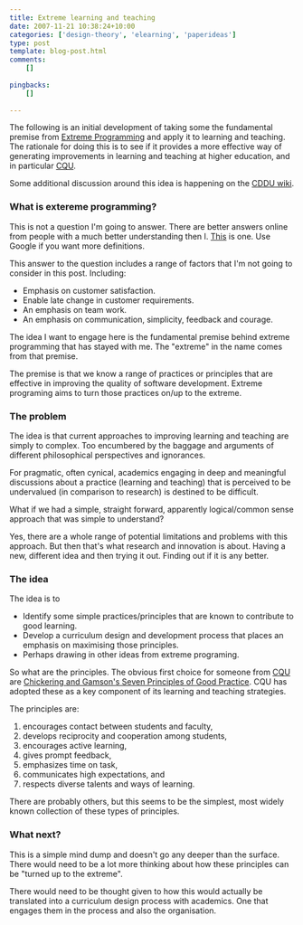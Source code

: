 ```yaml
---
title: Extreme learning and teaching
date: 2007-11-21 10:38:24+10:00
categories: ['design-theory', 'elearning', 'paperideas']
type: post
template: blog-post.html
comments:
    []
    
pingbacks:
    []
    
---
```

The following is an initial development of taking some the fundamental premise from [Extreme Programming](http://www.extremeprogramming.org/) and apply it to learning and teaching. The rationale for doing this is to see if it provides a more effective way of generating improvements in learning and teaching at higher education, and in particular [CQU](http://www.cqu.edu.au/).

Some additional discussion around this idea is happening on the [CDDU wiki](http://cddu.cqu.edu.au/index.php/Extreme_learning_and_teaching).

### What is extereme programming?

This is not a question I'm going to answer. There are better answers online from people with a much better understanding then I. [This](http://www.extremeprogramming.org/what.html) is one. Use Google if you want more definitions.

This answer to the question includes a range of factors that I'm not going to consider in this post. Including:

- Emphasis on customer satisfaction.
- Enable late change in customer requirements.
- An emphasis on team work.
- An emphasis on communication, simplicity, feedback and courage.

The idea I want to engage here is the fundamental premise behind extreme programming that has stayed with me. The "extreme" in the name comes from that premise.

The premise is that we know a range of practices or principles that are effective in improving the quality of software development. Extreme programing aims to turn those practices on/up to the extreme.

### The problem

The idea is that current approaches to improving learning and teaching are simply to complex. Too encumbered by the baggage and arguments of different philosophical perspectives and ignorances.

For pragmatic, often cynical, academics engaging in deep and meaningful discussions about a practice (learning and teaching) that is perceived to be undervalued (in comparison to research) is destined to be difficult.

What if we had a simple, straight forward, apparently logical/common sense approach that was simple to understand?

Yes, there are a whole range of potential limitations and problems with this approach. But then that's what research and innovation is about. Having a new, different idea and then trying it out. Finding out if it is any better.

### The idea

The idea is to

- Identify some simple practices/principles that are known to contribute to good learning.
- Develop a curriculum design and development process that places an emphasis on maximising those principles.
- Perhaps drawing in other ideas from extreme programing.

So what are the principles. The obvious first choice for someone from [CQU](http://www.cqu.edu.au/) are [Chickering and Gamson's Seven Principles of Good Practice](http://www.tltgroup.org/seven/home.htm). CQU has adopted these as a key component of its learning and teaching strategies.

The principles are:

1. encourages contact between students and faculty,
2. develops reciprocity and cooperation among students,
3. encourages active learning,
4. gives prompt feedback,
5. emphasizes time on task,
6. communicates high expectations, and
7. respects diverse talents and ways of learning.

There are probably others, but this seems to be the simplest, most widely known collection of these types of principles.

### What next?

This is a simple mind dump and doesn't go any deeper than the surface. There would need to be a lot more thinking about how these principles can be "turned up to the extreme".

There would need to be thought given to how this would actually be translated into a curriculum design process with academics. One that engages them in the process and also the organisation.